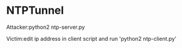 # NTPTunnel

Attacker:python2 ntp-server.py

Victim:edit ip address in client script and run 'python2 ntp-client.py'
